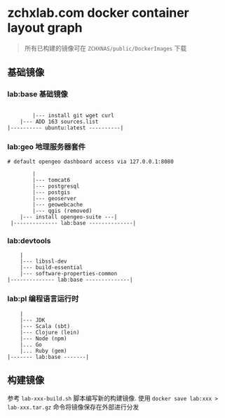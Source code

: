 # zchxlab.com docker container layout graph

> 所有已构建的镜像可在 `ZCHXNAS/public/DockerImages` 下载

## 基础镜像

### lab:base 基础镜像

```

		|--- install git wget curl
	|--- ADD 163 sources.list
|---------- ubuntu:latest ----------|
```

### lab:geo 地理服务器套件

```
# default opengeo dashboard access via 127.0.0.1:8080

		|
		|--- tomcat6
		|--- postgresql
		|--- postgis
		|--- geoserver
		|--- geowebcache
		|--- qgis (removed)
	|--- install opengeo-suite ---|
 |-------------- lab:base --------------|
```
### lab:devtools

```
	|
	|--- libssl-dev
	|--- build-essential
	|--- software-properties-common
|-------------- lab:base --------------|
```

### lab:pl 编程语言运行时

```
	|
	|--- JDK
	|--- Scala (sbt)
	|--- Clojure (lein)
	|--- Node (npm)
	|... Go
	|... Ruby (gem)
|------- lab:base -------|
```

## 构建镜像

参考 `lab-xxx-build.sh` 脚本编写新的构建镜像. 
使用 `docker save lab:xxx > lab-xxx.tar.gz`  命令将镜像保存在外部进行分发

